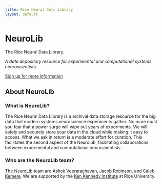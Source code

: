 ```yaml
---
title: Rice Neural Data Library
layout: default
---
```


<div class="jumbotron">
<h1>NeuroLib</h1>

<p class="lead">The Rice Neural Data Library.</p>

<p class="lead"><em>A data depository resource for experimental and computational systems
neuroscientists.</em></p>

<p><a class="btn btn-lg btn-success" href="/signup/" role="button">Sign up for more information</a></p>
</div>

<div class="row marketing">

## <a name="about"></a>About NeuroLib

### What is NeuroLib?

The Rice Neural Data Library is a archival data storage resource for the big data that modern
systems neuroscience experiments gather. No more must you fear that a power surge will wipe out
years of experiments. We will safely and securely store your data in the cloud while making it
easy to access. What we ask in return is a moderate effort for curation. This facilitates the
second aspect of the NeuroLib, facilitating collaborations between experimental and
computational neuroscientists.

### Who are the NeuroLib team?

The NeuroLib team are [Ashok Veeraraghavan](http://www.ece.rice.edu/~av21/), 
[Jacob Robinson](http://robinsonlab.com), 
and [Caleb Kemere](http://rnel.rice.edu). We are supported by the [Ken Kennedy
Institute](http://www.k2i.rice.edu/) at Rice University.


